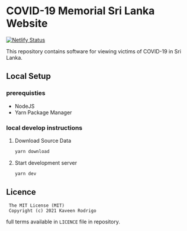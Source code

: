 # COVID-19 Memorial Sri Lanka Website

[![Netlify Status](https://api.netlify.com/api/v1/badges/a1719a3b-4978-4fac-9fa8-af89f28045f5/deploy-status)](https://app.netlify.com/sites/covid19-memorial-lk-web/deploys)


This repository contains software for viewing victims of COVID-19 in Sri Lanka.

## Local Setup

### prerequisties

- NodeJS
- Yarn Package Manager

### local develop instructions

1. Download Source Data
   ```sh
   yarn download
   ````
2. Start development server
   ```sh
   yarn dev
   ````
   
## Licence

```
 The MIT License (MIT)
 Copyright (c) 2021 Kaveen Rodrigo
```
full terms available in `LICENCE` file in repository.
